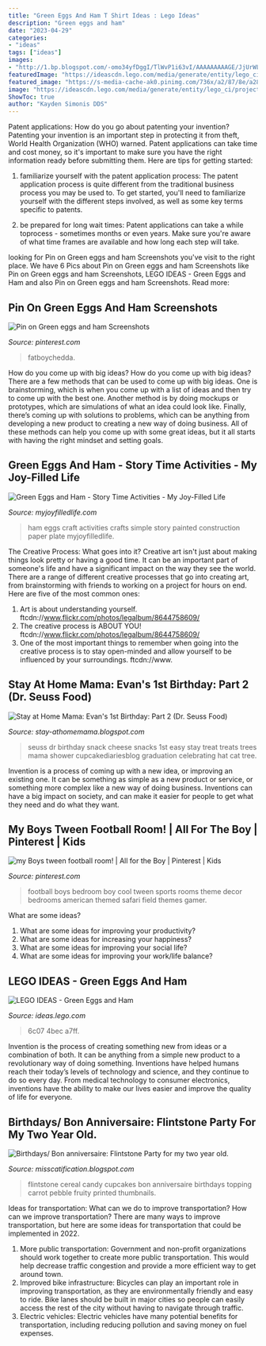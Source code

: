 ```yaml
---
title: "Green Eggs And Ham T Shirt Ideas : Lego Ideas"
description: "Green eggs and ham"
date: "2023-04-29"
categories:
- "ideas"
tags: ["ideas"]
images:
- "http://1.bp.blogspot.com/-omo34yfDggI/TlWvP1i63vI/AAAAAAAAAGE/JjUrWLtYWHc/s1600/IMG_6076.jpg"
featuredImage: "https://ideascdn.lego.com/media/generate/entity/lego_ci/project/1fb703a1-6c07-4bec-a7ff-fd960efeb682/1/resize:1600:900"
featured_image: "https://s-media-cache-ak0.pinimg.com/736x/a2/87/8e/a2878e0ffc1638fbcbb412dbf59b5da8.jpg"
image: "https://ideascdn.lego.com/media/generate/entity/lego_ci/project/1fb703a1-6c07-4bec-a7ff-fd960efeb682/1/resize:1600:900"
ShowToc: true
author: "Kayden Simonis DDS"
---
```



Patent applications: How do you go about patenting your invention?
Patenting your invention is an important step in protecting it from theft, World Health Organization (WHO) warned. Patent applications can take time and cost money, so it's important to make sure you have the right information ready before submitting them. Here are tips for getting started:
1. familiarize yourself with the patent application process: The patent application process is quite different from the traditional business process you may be used to. To get started, you'll need to familiarize yourself with the different steps involved, as well as some key terms specific to patents.



2. be prepared for long wait times: Patent applications can take a while toprocess - sometimes months or even years. Make sure you're aware of what time frames are available and how long each step will take.



	

		
looking for Pin on Green eggs and ham Screenshots you've visit to the right place. We have 6 Pics about Pin on Green eggs and ham Screenshots like Pin on Green eggs and ham Screenshots, LEGO IDEAS - Green Eggs and Ham and also Pin on Green eggs and ham Screenshots. Read more:
		
    
## Pin On Green Eggs And Ham Screenshots

<img loading=lazy src="https://i.pinimg.com/736x/71/c2/88/71c288e28f5a3994d02d672acd1a233a.jpg" onerror="this.onerror=null;this.src='https://tse1.mm.bing.net/th?id=OIP.xirZ3yesHe90lC3OkMNWkAHaHE&amp;pid=15.1';" alt="Pin on Green eggs and ham Screenshots">

_Source: pinterest.com_

>fatboychedda. 

	

How do you come up with big ideas?
How do you come up with big ideas? There are a few methods that can be used to come up with big ideas. One is brainstorming, which is when you come up with a list of ideas and then try to come up with the best one. Another method is by doing mockups or prototypes, which are simulations of what an idea could look like. Finally, there’s coming up with solutions to problems, which can be anything from developing a new product to creating a new way of doing business. All of these methods can help you come up with some great ideas, but it all starts with having the right mindset and setting goals.

    
## Green Eggs And Ham - Story Time Activities - My Joy-Filled Life

<img loading=lazy src="https://www.myjoyfilledlife.com/wp-content/uploads/2014/03/Green-Eggs-and-Ham-craft.jpg" onerror="this.onerror=null;this.src='https://tse3.mm.bing.net/th?id=OIP.A6LRRyrKByRPrm4jRAxKbwHaE7&amp;pid=15.1';" alt="Green Eggs and Ham - Story Time Activities - My Joy-Filled Life">

_Source: myjoyfilledlife.com_

>ham eggs craft activities crafts simple story painted construction paper plate myjoyfilledlife. 

	

The Creative Process: What goes into it?
Creative art isn't just about making things look pretty or having a good time. It can be an important part of someone's life and have a significant impact on the way they see the world. There are a range of different creative processes that go into creating art, from brainstorming with friends to working on a project for hours on end. Here are five of the most common ones: 
1) Art is about understanding yourself. ftcdn://www.flickr.com/photos/legalbum/8644758609/
2) The creative process is ABOUT YOU! ftcdn://www.flickr.com/photos/legalbum/8644758609/
3) One of the most important things to remember when going into the creative process is to stay open-minded and allow yourself to be influenced by your surroundings. ftcdn://www.

    
## Stay At Home Mama: Evan&#039;s 1st Birthday: Part 2 (Dr. Seuss Food)

<img loading=lazy src="http://1.bp.blogspot.com/-omo34yfDggI/TlWvP1i63vI/AAAAAAAAAGE/JjUrWLtYWHc/s1600/IMG_6076.jpg" onerror="this.onerror=null;this.src='https://tse2.mm.bing.net/th?id=OIP.QCY5vaQdBqzmCqwSlU1w6AHaLG&amp;pid=15.1';" alt="Stay at Home Mama: Evan&#039;s 1st Birthday: Part 2 (Dr. Seuss Food)">

_Source: stay-athomemama.blogspot.com_

>seuss dr birthday snack cheese snacks 1st easy stay treat treats trees mama shower cupcakediariesblog graduation celebrating hat cat tree. 

	

Invention is a process of coming up with a new idea, or improving an existing one. It can be something as simple as a new product or service, or something more complex like a new way of doing business. Inventions can have a big impact on society, and can make it easier for people to get what they need and do what they want.

    
## My Boys Tween Football Room! | All For The Boy | Pinterest | Kids

<img loading=lazy src="https://s-media-cache-ak0.pinimg.com/736x/a2/87/8e/a2878e0ffc1638fbcbb412dbf59b5da8.jpg" onerror="this.onerror=null;this.src='https://tse1.mm.bing.net/th?id=OIP.0qPKjj57bF0neZJCbfU6IgHaFj&amp;pid=15.1';" alt="my Boys tween football room! | All for the Boy | Pinterest | Kids">

_Source: pinterest.com_

>football boys bedroom boy cool tween sports rooms theme decor bedrooms american themed safari field themes gamer. 

	

What are some ideas?
1. What are some ideas for improving your productivity? 
2. What are some ideas for increasing your happiness? 
3. What are some ideas for improving your social life? 
4. What are some ideas for improving your work/life balance?

    
## LEGO IDEAS - Green Eggs And Ham

<img loading=lazy src="https://ideascdn.lego.com/media/generate/entity/lego_ci/project/1fb703a1-6c07-4bec-a7ff-fd960efeb682/1/resize:1600:900" onerror="this.onerror=null;this.src='https://tse2.mm.bing.net/th?id=OIP.UunPSy2VZgAEdHixHDi7uwHaFi&amp;pid=15.1';" alt="LEGO IDEAS - Green Eggs and Ham">

_Source: ideas.lego.com_

>6c07 4bec a7ff. 

	

Invention is the process of creating something new from ideas or a combination of both. It can be anything from a simple new product to a revolutionary way of doing something. Inventions have helped humans reach their today’s levels of technology and science, and they continue to do so every day. From medical technology to consumer electronics, inventions have the ability to make our lives easier and improve the quality of life for everyone.

    
## Birthdays/ Bon Anniversaire: Flintstone Party For My Two Year Old.

<img loading=lazy src="http://2.bp.blogspot.com/-8V6ROEato20/Uy8nRjKHIcI/AAAAAAAAAbA/fF7-59SpfRQ/s1600/IMG_6395.JPG" onerror="this.onerror=null;this.src='https://tse1.mm.bing.net/th?id=OIP.cV-pPKGG-6Dy7-w9d9tswQHaE7&amp;pid=15.1';" alt="Birthdays/ Bon anniversaire: Flintstone Party for my two year old.">

_Source: misscatification.blogspot.com_

>flintstone cereal candy cupcakes bon anniversaire birthdays topping carrot pebble fruity printed thumbnails. 

	

Ideas for transportation: What can we do to improve transportation?
How can we improve transportation? 
There are many ways to improve transportation, but here are some ideas for transportation that could be implemented in 2022.

1. More public transportation: Government and non-profit organizations should work together to create more public transportation. This would help decrease traffic congestion and provide a more efficient way to get around town.
2. Improved bike infrastructure: Bicycles can play an important role in improving transportation, as they are environmentally friendly and easy to ride. Bike lanes should be built in major cities so people can easily access the rest of the city without having to navigate through traffic. 
3. Electric vehicles: Electric vehicles have many potential benefits for transportation, including reducing pollution and saving money on fuel expenses.

